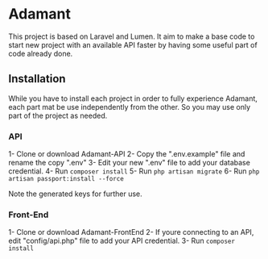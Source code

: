 # Adamant

This project is based on Laravel and Lumen. It aim to make a base code to start new project with an available API faster by having some useful part of code already done.

## Installation

While you have to install each project in order to fully experience Adamant, each part mat be use independently from the other. So you may use only part of the project as needed.

### API

1- Clone or download Adamant-API
2- Copy the ".env.example" file and rename the copy ".env"
3- Edit your new ".env" file to add your database credential.
4- Run ```composer install```
5- Run ```php artisan migrate```
6- Run ```php artisan passport:install --force```

Note the generated keys for further use. 


### Front-End

1- Clone or download Adamant-FrontEnd
2- If youre connecting to an API, edit "config/api.php" file to add your API credential.
3- Run ```composer install```

